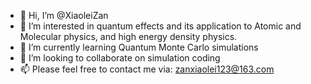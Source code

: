 - 👋 Hi, I’m @XiaoleiZan
- 👀 I’m interested in quantum effects and its application to Atomic and Molecular physics, and high energy density physics.
- 🌱 I’m currently learning Quantum Monte Carlo simulations
- 💞️ I’m looking to collaborate on simulation coding
- 📫 Please feel free to contact me via: zanxiaolei123@163.com 

<!---
XiaoleiZan/XiaoleiZan is a ✨ special ✨ repository because its `README.md` (this file) appears on your GitHub profile.
You can click the Preview link to take a look at your changes.
--->
